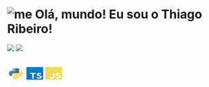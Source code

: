 <div style="display: inline_block"><br>
  <h1>
  <img alt="me" src="https://cdn.discordapp.com/avatars/244933465634504712/16ddc2f5134e5b9a00c47ca9058d0159.webp?size=64">
    Olá, mundo! Eu sou o Thiago Ribeiro!
    </h1>
</div>

<div>
  
  <img  height="180em" src="https://github-readme-stats.vercel.app/api?username=yrnThiago&show_icons=true&title_color=0099ff&text_color=0099ff&&icon_color=0099ff&bg_color=000000&hide_border=true&include_all_commits=true&count_private=true"/>
  <img height="180em" src="https://github-readme-stats.vercel.app/api/top-langs/?username=yrnThiago&layout=compact&title_color=0099ff&text_color=0099ff&&icon_color=0099ff&bg_color=000000&hide_border=true&"/>
</div>
<br>

<div style="display: inline_block"><br>
  <img align="center" alt="Python" height="30" width="40" src="https://raw.githubusercontent.com/devicons/devicon/master/icons/python/python-original.svg">
  <img align="center" alt="Ts" height="30" width="40" src="https://raw.githubusercontent.com/devicons/devicon/master/icons/typescript/typescript-plain.svg">
  <img align="center" alt="Js" height="30" width="40" src="https://raw.githubusercontent.com/devicons/devicon/master/icons/javascript/javascript-plain.svg">
</div>
